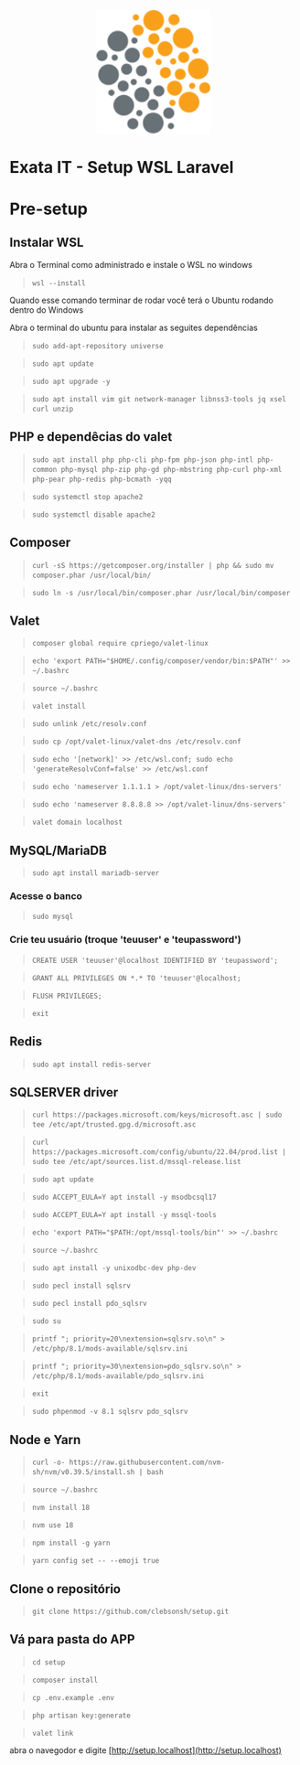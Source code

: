 <p align="center"><img src="https://raw.githubusercontent.com/clebsonsh/setup/main/exata_logo.svg" width="200"></p>

# Exata IT - Setup WSL Laravel

# Pre-setup

## Instalar WSL

Abra o Terminal como administrado e instale o WSL no windows

> `wsl --install`

Quando esse comando terminar de rodar você terá o Ubuntu rodando dentro do Windows

Abra o terminal do ubuntu para instalar as seguites dependências

> `sudo add-apt-repository universe`

> `sudo apt update`

> `sudo apt upgrade -y`

> `sudo apt install vim git network-manager libnss3-tools jq xsel curl unzip`

## PHP e dependêcias do valet

> `sudo apt install php php-cli php-fpm php-json php-intl php-common php-mysql php-zip php-gd php-mbstring php-curl php-xml php-pear php-redis php-bcmath -yqq`

> `sudo systemctl stop apache2`

> `sudo systemctl disable apache2`

## Composer

> `curl -sS https://getcomposer.org/installer | php && sudo mv composer.phar /usr/local/bin/`

> `sudo ln -s /usr/local/bin/composer.phar /usr/local/bin/composer`

## Valet

> `composer global require cpriego/valet-linux`

> `echo 'export PATH="$HOME/.config/composer/vendor/bin:$PATH"' >> ~/.bashrc`

> `source ~/.bashrc`

> `valet install`

> `sudo unlink /etc/resolv.conf`

> `sudo cp /opt/valet-linux/valet-dns /etc/resolv.conf`

> `sudo echo '[network]' >> /etc/wsl.conf; sudo echo 'generateResolvConf=false' >> /etc/wsl.conf`

> `sudo echo 'nameserver 1.1.1.1 > /opt/valet-linux/dns-servers'`

> `sudo echo 'nameserver 8.8.8.8 >> /opt/valet-linux/dns-servers'`

> `valet domain localhost`

## MySQL/MariaDB

> `sudo apt install mariadb-server`

### Acesse o banco

> `sudo mysql`

### Crie teu usuário (troque 'teuuser' e 'teupassword')

> `CREATE USER 'teuuser'@localhost IDENTIFIED BY 'teupassword';`

> `GRANT ALL PRIVILEGES ON *.* TO 'teuuser'@localhost;`

> `FLUSH PRIVILEGES;`

> `exit`

## Redis

> `sudo apt install redis-server`

## SQLSERVER driver

> `curl https://packages.microsoft.com/keys/microsoft.asc | sudo tee /etc/apt/trusted.gpg.d/microsoft.asc`

> `curl https://packages.microsoft.com/config/ubuntu/22.04/prod.list | sudo tee /etc/apt/sources.list.d/mssql-release.list`

> `sudo apt update`

> `sudo ACCEPT_EULA=Y apt install -y msodbcsql17`

> `sudo ACCEPT_EULA=Y apt install -y mssql-tools`

> `echo 'export PATH="$PATH:/opt/mssql-tools/bin"' >> ~/.bashrc`

> `source ~/.bashrc`

> `sudo apt install -y unixodbc-dev php-dev`

> `sudo pecl install sqlsrv`

> `sudo pecl install pdo_sqlsrv`

> `sudo su`

> `printf "; priority=20\nextension=sqlsrv.so\n" > /etc/php/8.1/mods-available/sqlsrv.ini`

> `printf "; priority=30\nextension=pdo_sqlsrv.so\n" > /etc/php/8.1/mods-available/pdo_sqlsrv.ini`

> `exit`

> `sudo phpenmod -v 8.1 sqlsrv pdo_sqlsrv`

## Node e Yarn

> `curl -o- https://raw.githubusercontent.com/nvm-sh/nvm/v0.39.5/install.sh | bash`

> `source ~/.bashrc`

> `nvm install 18`

> `nvm use 18`

> `npm install -g yarn`

> `yarn config set -- --emoji true`

## Clone o repositório

> `git clone https://github.com/clebsonsh/setup.git`

## Vá para pasta do APP

> `cd setup`

> `composer install`

> `cp .env.example .env`

> `php artisan key:generate`

> `valet link`

abra o navegodor e digite [http://setup.localhost](http://setup.localhost)
